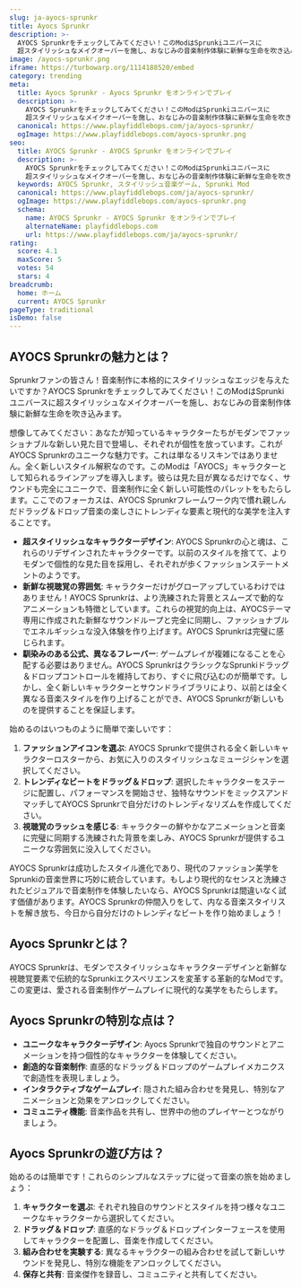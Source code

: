 ```yaml
---
slug: ja-ayocs-sprunkr
title: Ayocs Sprunkr
description: >-
  AYOCS Sprunkrをチェックしてみてください！このModはSprunkiユニバースに
  超スタイリッシュなメイクオーバーを施し、おなじみの音楽制作体験に新鮮な生命を吹き込みます。
image: /ayocs-sprunkr.png
iframe: https://turbowarp.org/1114188520/embed
category: trending
meta:
  title: Ayocs Sprunkr - Ayocs Sprunkr をオンラインでプレイ
  description: >-
    AYOCS Sprunkrをチェックしてみてください！このModはSprunkiユニバースに
    超スタイリッシュなメイクオーバーを施し、おなじみの音楽制作体験に新鮮な生命を吹き込みます。
  canonical: https://www.playfiddlebops.com/ja/ayocs-sprunkr/
  ogImage: https://www.playfiddlebops.com/ayocs-sprunkr.png
seo:
  title: AYOCS Sprunkr - AYOCS Sprunkr をオンラインでプレイ
  description: >-
    AYOCS Sprunkrをチェックしてみてください！このModはSprunkiユニバースに
    超スタイリッシュなメイクオーバーを施し、おなじみの音楽制作体験に新鮮な生命を吹き込みます。
  keywords: AYOCS Sprunkr, スタイリッシュ音楽ゲーム, Sprunki Mod
  canonical: https://www.playfiddlebops.com/ja/ayocs-sprunkr/
  ogImage: https://www.playfiddlebops.com/ayocs-sprunkr.png
  schema:
    name: AYOCS Sprunkr - AYOCS Sprunkr をオンラインでプレイ
    alternateName: playfiddlebops.com
    url: https://www.playfiddlebops.com/ja/ayocs-sprunkr/
rating:
  score: 4.1
  maxScore: 5
  votes: 54
  stars: 4
breadcrumb:
  home: ホーム
  current: AYOCS Sprunkr
pageType: traditional
isDemo: false
---
```


## AYOCS Sprunkrの魅力とは？

Sprunkrファンの皆さん！音楽制作に本格的にスタイリッシュなエッジを与えたいですか？AYOCS Sprunkrをチェックしてみてください！このModはSprunkiユニバースに超スタイリッシュなメイクオーバーを施し、おなじみの音楽制作体験に新鮮な生命を吹き込みます。

想像してみてください：あなたが知っているキャラクターたちがモダンでファッショナブルな新しい見た目で登場し、それぞれが個性を放っています。これがAYOCS Sprunkrのユニークな魅力です。これは単なるリスキンではありません。全く新しいスタイル解釈なのです。このModは「AYOCS」キャラクターとして知られるラインアップを導入します。彼らは見た目が異なるだけでなく、サウンドも完全にユニークで、音楽制作に全く新しい可能性のパレットをもたらします。ここでのフォーカスは、AYOCS Sprunkrフレームワーク内で慣れ親しんだドラッグ＆ドロップ音楽の楽しさにトレンディな要素と現代的な美学を注入することです。

- **超スタイリッシュなキャラクターデザイン**: AYOCS Sprunkrの心と魂は、これらのリデザインされたキャラクターです。以前のスタイルを捨てて、よりモダンで個性的な見た目を採用し、それぞれが歩くファッションステートメントのようです。
- **新鮮な視聴覚の雰囲気**: キャラクターだけがグローアップしているわけではありません！AYOCS Sprunkrは、より洗練された背景とスムーズで動的なアニメーションも特徴としています。これらの視覚的向上は、AYOCSテーマ専用に作成された新鮮なサウンドループと完全に同期し、ファッショナブルでエネルギッシュな没入体験を作り上げます。AYOCS Sprunkrは完璧に感じられます。
- **馴染みのある公式、異なるフレーバー**: ゲームプレイが複雑になることを心配する必要はありません。AYOCS SprunkrはクラシックなSprunkiドラッグ＆ドロップコントロールを維持しており、すぐに飛び込むのが簡単です。しかし、全く新しいキャラクターとサウンドライブラリにより、以前とは全く異なる音楽スタイルを作り上げることができ、AYOCS Sprunkrが新しいものを提供することを保証します。

始めるのはいつものように簡単で楽しいです：

1. **ファッションアイコンを選ぶ**: AYOCS Sprunkrで提供される全く新しいキャラクターロスターから、お気に入りのスタイリッシュなミュージシャンを選択してください。
2. **トレンディなビートをドラッグ＆ドロップ**: 選択したキャラクターをステージに配置し、パフォーマンスを開始させ、独特なサウンドをミックスアンドマッチしてAYOCS Sprunkrで自分だけのトレンディなリズムを作成してください。
3. **視聴覚のラッシュを感じる**: キャラクターの鮮やかなアニメーションと音楽に完璧に同期する洗練された背景を楽しみ、AYOCS Sprunkrが提供するユニークな雰囲気に没入してください。

AYOCS Sprunkrは成功したスタイル進化であり、現代のファッション美学をSprunkiの音楽世界に巧妙に統合しています。もしより現代的なセンスと洗練されたビジュアルで音楽制作を体験したいなら、AYOCS Sprunkrは間違いなく試す価値があります。AYOCS Sprunkrの仲間入りをして、内なる音楽スタイリストを解き放ち、今日から自分だけのトレンディなビートを作り始めましょう！

## Ayocs Sprunkrとは？

AYOCS Sprunkrは、モダンでスタイリッシュなキャラクターデザインと新鮮な視聴覚要素で伝統的なSprunkiエクスペリエンスを変革する革新的なModです。この変更は、愛される音楽制作ゲームプレイに現代的な美学をもたらします。

## Ayocs Sprunkrの特別な点は？

- **ユニークなキャラクターデザイン**: Ayocs Sprunkrで独自のサウンドとアニメーションを持つ個性的なキャラクターを体験してください。
- **創造的な音楽制作**: 直感的なドラッグ＆ドロップのゲームプレイメカニクスで創造性を表現しましょう。
- **インタラクティブなゲームプレイ**: 隠された組み合わせを発見し、特別なアニメーションと効果をアンロックしてください。
- **コミュニティ機能**: 音楽作品を共有し、世界中の他のプレイヤーとつながりましょう。

## Ayocs Sprunkrの遊び方は？

始めるのは簡単です！これらのシンプルなステップに従って音楽の旅を始めましょう：

1. **キャラクターを選ぶ**: それぞれ独自のサウンドとスタイルを持つ様々なユニークなキャラクターから選択してください。
2. **ドラッグ＆ドロップ**: 直感的なドラッグ＆ドロップインターフェースを使用してキャラクターを配置し、音楽を作成してください。
3. **組み合わせを実験する**: 異なるキャラクターの組み合わせを試して新しいサウンドを発見し、特別な機能をアンロックしてください。
4. **保存と共有**: 音楽傑作を録音し、コミュニティと共有してください。